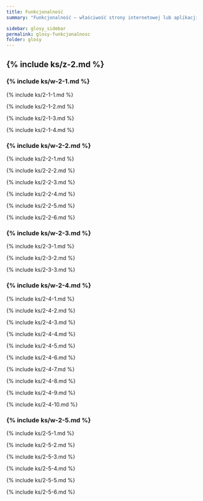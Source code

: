 ```yaml
---
title: Funkcjonalność
summary: "Funkcjonalność – właściwość strony internetowej lub aplikacji mobilnej umożliwiająca użytkownikowi skorzystanie ze wszystkich oferowanych przez nie funkcji."

sidebar: glosy_sidebar
permalink: glosy-funkcjonalnosc
folder: glosy
---
```


## {% include ks/z-2.md %} 

### {% include ks/w-2-1.md %} 
{% include ks/2-1-1.md %} 

{% include ks/2-1-2.md %} 

{% include ks/2-1-3.md %} 

{% include ks/2-1-4.md %} 

### {% include ks/w-2-2.md %} 
{% include ks/2-2-1.md %} 

{% include ks/2-2-2.md %} 

{% include ks/2-2-3.md %} 

{% include ks/2-2-4.md %} 

{% include ks/2-2-5.md %} 

{% include ks/2-2-6.md %} 

### {% include ks/w-2-3.md %} 
{% include ks/2-3-1.md %} 

{% include ks/2-3-2.md %} 

{% include ks/2-3-3.md %} 

### {% include ks/w-2-4.md %} 
{% include ks/2-4-1.md %} 

{% include ks/2-4-2.md %} 

{% include ks/2-4-3.md %} 

{% include ks/2-4-4.md %} 

{% include ks/2-4-5.md %} 

{% include ks/2-4-6.md %} 

{% include ks/2-4-7.md %} 

{% include ks/2-4-8.md %} 

{% include ks/2-4-9.md %} 

{% include ks/2-4-10.md %} 

### {% include ks/w-2-5.md %} 
{% include ks/2-5-1.md %} 

{% include ks/2-5-2.md %} 

{% include ks/2-5-3.md %} 

{% include ks/2-5-4.md %} 

{% include ks/2-5-5.md %} 

{% include ks/2-5-6.md %} 